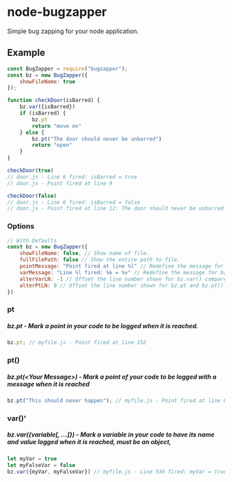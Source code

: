 # node-bugzapper
Simple bug zapping for your node application. 

## Example

```js
const BugZapper = require("bugzapper");
const bz = new BugZapper({
    showFileName: true
});

function checkDoor(isBarred) {
    bz.var({isBarred})
    if (isBarred) {
        bz.pt
        return "move on"
    } else {
        bz.pt("The door should never be unbarred")
        return "open"
    }
}

checkDoor(true)
// door.js - Line 6 fired: isBarred = true
// door.js - Point fired at line 9

checkDoor(false)
// door.js - Line 6 fired: isBarred = false
// door.js - Point fired at line 12: The door should never be unbarred
```

### Options

```js
// With Defaults
const bz = new BugZapper({
    showFileName: false, // Show name of file.
    fullFilePath: false // Show the entire path to file.
    pointMessage: "Point fired at line %l" // Redefine the message for bz.pt and bz.pt(), %l = line number
    varMessage: "Line %l fired: %k = %v" // Redefine the message for bz.var(), %l = line number, %k = Key/Variable name, %v = variable value
    alterVarLN: -1 // Offset the line number shown for bz.var() compared to its location in the code + (moves down) or - (moves up)
    alterPtLN: 0 // Offset the line number shown for bz.pt and bz.pt() compared to their location in the code + or -
})
```

### pt

##### bz.pt - Mark a point in your code to be logged when it is reached.
```js
bz.pt; // myfile.js - Point fired at line 152
```

### pt()

##### bz.pt(\<Your Message\>) - Mark a point of your code to be logged with a message when it is reached
```js
bz.pt("This should never happen"); // myfile.js - Point fired at line 892: This should never happen
```

### var()'

##### bz.var({variable[, ...]}) - Mark a variable in your code to have its name and value logged when it is reached, must be an object, 
```js
let myVar = true
let myFalseVar = false
bz.var({myVar, myFalseVar}) // myfile.js - Line 536 fired: myVar = true, myFalseVar = false
```